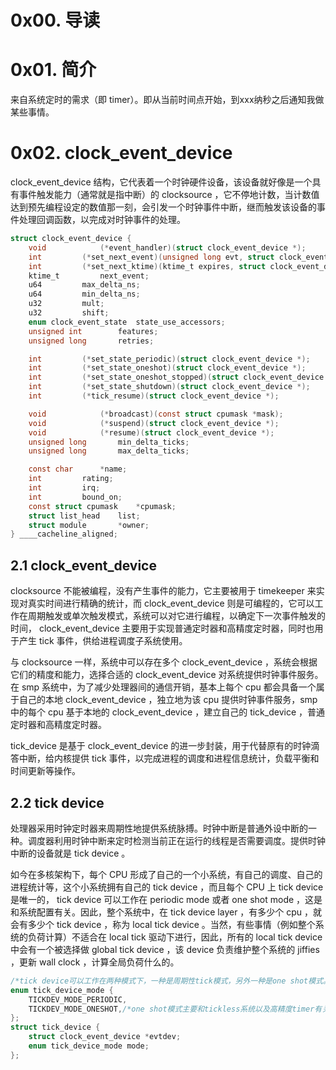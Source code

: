 # 0x00. 导读

# 0x01. 简介

来自系统定时的需求（即 timer）。即从当前时间点开始，到xxx纳秒之后通知我做某些事情。

# 0x02. clock_event_device

clock_event_device 结构，它代表着一个时钟硬件设备，该设备就好像是一个具有事件触发能力（通常就是指中断）的 clocksource ，它不停地计数，当计数值达到预先编程设定的数值那一刻，会引发一个时钟事件中断，继而触发该设备的事件处理回调函数，以完成对时钟事件的处理。

```c
struct clock_event_device {
    void            (*event_handler)(struct clock_event_device *);                  // 回调函数指针
    int         (*set_next_event)(unsigned long evt, struct clock_event_device *);  // 设置下一次时间触发时间的函数指针，参数类型为差值
    int         (*set_next_ktime)(ktime_t expires, struct clock_event_device *);    // 设置下一次时间触发时间的函数指针，参数类型为 ktime
    ktime_t         next_event;
    u64         max_delta_ns;                                                       // 可设置的最大时间差
    u64         min_delta_ns;                                                       // 可设置的最小时间差
    u32         mult;                                                               // 用于 cycle 和 ns 的转换
    u32         shift;
    enum clock_event_state  state_use_accessors;
    unsigned int        features;
    unsigned long       retries;

    int         (*set_state_periodic)(struct clock_event_device *);
    int         (*set_state_oneshot)(struct clock_event_device *);
    int         (*set_state_oneshot_stopped)(struct clock_event_device *);
    int         (*set_state_shutdown)(struct clock_event_device *);
    int         (*tick_resume)(struct clock_event_device *);

    void            (*broadcast)(const struct cpumask *mask);
    void            (*suspend)(struct clock_event_device *);
    void            (*resume)(struct clock_event_device *);
    unsigned long       min_delta_ticks;
    unsigned long       max_delta_ticks;

    const char      *name;
    int         rating;                                                             // 优先级
    int         irq;
    int         bound_on;
    const struct cpumask    *cpumask;
    struct list_head    list;                                                       // 用来加入到 clockevent_devices 链表
    struct module       *owner;
} ____cacheline_aligned;
```

## 2.1 clock_event_device

clocksource 不能被编程，没有产生事件的能力，它主要被用于 timekeeper 来实现对真实时间进行精确的统计，而 clock_event_device 则是可编程的，它可以工作在周期触发或单次触发模式，系统可以对它进行编程，以确定下一次事件触发的时间， clock_event_device 主要用于实现普通定时器和高精度定时器，同时也用于产生 tick 事件，供给进程调度子系统使用。

与 clocksource 一样，系统中可以存在多个 clock_event_device ，系统会根据它们的精度和能力，选择合适的 clock_event_device 对系统提供时钟事件服务。在 smp 系统中，为了减少处理器间的通信开销，基本上每个 cpu 都会具备一个属于自己的本地 clock_event_device ，独立地为该 cpu 提供时钟事件服务，smp 中的每个 cpu 基于本地的 clock_event_device ，建立自己的 tick_device ，普通定时器和高精度定时器。

tick_device 是基于 clock_event_device 的进一步封装，用于代替原有的时钟滴答中断，给内核提供 tick 事件，以完成进程的调度和进程信息统计，负载平衡和时间更新等操作。

## 2.2 tick device

处理器采用时钟定时器来周期性地提供系统脉搏。时钟中断是普通外设中断的一种。调度器利用时钟中断来定时检测当前正在运行的线程是否需要调度。提供时钟中断的设备就是 tick device 。

如今在多核架构下，每个 CPU 形成了自己的一个小系统，有自己的调度、自己的进程统计等，这个小系统拥有自己的 tick device ，而且每个 CPU 上 tick device 是唯一的， tick device 可以工作在 periodic mode 或者 one shot mode ，这是和系统配置有关。因此，整个系统中，在 tick device layer ，有多少个 cpu ，就会有多少个 tick device ，称为 local tick device 。当然，有些事情（例如整个系统的负荷计算）不适合在 local tick 驱动下进行，因此，所有的 local tick device 中会有一个被选择做 global tick device ，该 device 负责维护整个系统的 jiffies ，更新 wall clock ，计算全局负荷什么的。

```c
/*tick device可以工作在两种模式下，一种是周期性tick模式，另外一种是one shot模式。*/
enum tick_device_mode {
	TICKDEV_MODE_PERIODIC,
	TICKDEV_MODE_ONESHOT,/*one shot模式主要和tickless系统以及高精度timer有关*/
};
struct tick_device {
	struct clock_event_device *evtdev;
	enum tick_device_mode mode;
};

```